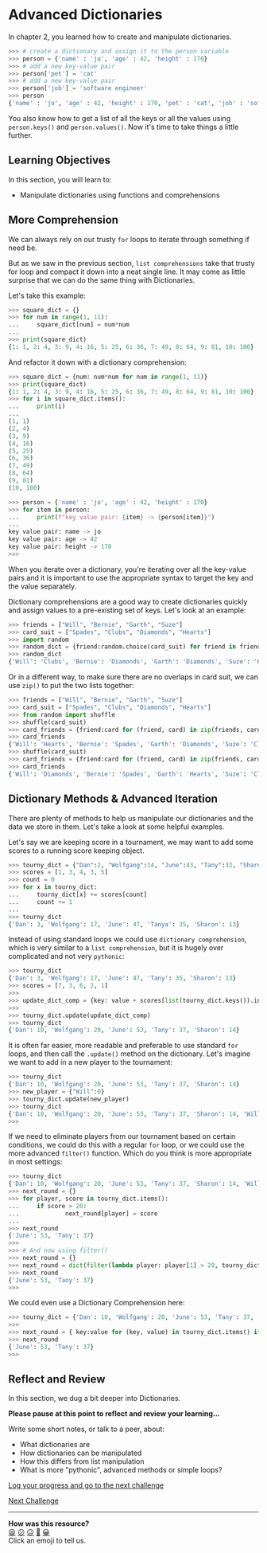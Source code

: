 # Advanced Dictionaries

In chapter 2, you learned how to create and manipulate dictionaries.

```python
>>> # create a dictionary and assign it to the person variable
>>> person = {'name' : 'jo', 'age' : 42, 'height' : 170}
>>> # add a new key-value pair
>>> person['pet'] = 'cat'
>>> # add a new key-value pair
>>> person['job'] = 'software engineer'
>>> person
{'name' : 'jo', 'age' : 42, 'height' : 170, 'pet' : 'cat', 'job' : 'software engineer'}
```

You also know how to get a list of all the keys or all the values using `person.keys()` and `person.values()`. Now it's time to take things a little further.

<!-- OMITTED -->

## Learning Objectives

In this section, you will learn to:

* Manipulate dictionaries using functions and comprehensions

## More Comprehension

We can always rely on our trusty `for` loops to iterate through something if need be.

But as we saw in the previous section, `list comprehensions` take that trusty for loop and compact it down into a neat single line. It may come as little surprise that we can do the same thing with Dictionaries.

Let's take this example:

``` python
>>> square_dict = {}
>>> for num in range(1, 11):
...     square_dict[num] = num*num
... 
>>> print(square_dict)
{1: 1, 2: 4, 3: 9, 4: 16, 5: 25, 6: 36, 7: 49, 8: 64, 9: 81, 10: 100}
```

And refactor it down with a dictionary comprehension:

``` python
>>> square_dict = {num: num*num for num in range(1, 11)}
>>> print(square_dict)
{1: 1, 2: 4, 3: 9, 4: 16, 5: 25, 6: 36, 7: 49, 8: 64, 9: 81, 10: 100}
>>> for i in square_dict.items():
...     print(i)
... 
(1, 1)
(2, 4)
(3, 9)
(4, 16)
(5, 25)
(6, 36)
(7, 49)
(8, 64)
(9, 81)
(10, 100)
```

```python
>>> person = {'name' : 'jo', 'age' : 42, 'height' : 170}
>>> for item in person:
...     print(f"key value pair: {item} -> {person[item]}")
... 
key value pair: name -> jo
key value pair: age -> 42
key value pair: height -> 170
>>> 
```

When you iterate over a dictionary, you're iterating over all the key-value pairs and it is important to use the appropriate syntax to target the key and the value separately.

Dictionary comprehensions are a good way to create dictionaries quickly and assign values to a pre-existing set of keys. Let's look at an example:

``` python
>>> friends = ["Will", "Bernie", "Garth", "Suze"]
>>> card_suit = ["Spades", "Clubs", "Diamonds", "Hearts"]
>>> import random
>>> random_dict = {friend:random.choice(card_suit) for friend in friends}
>>> random_dict
{'Will': 'Clubs', 'Bernie': 'Diamonds', 'Garth': 'Diamonds', 'Suze': 'Hearts'}
```

Or in a different way, to make sure there are no overlaps in card suit, we can use `zip()` to put the two lists together:

``` python
>>> friends = ["Will", "Bernie", "Garth", "Suze"]
>>> card_suit = ["Spades", "Clubs", "Diamonds", "Hearts"]
>>> from random import shuffle
>>> shuffle(card_suit)
>>> card_friends = {friend:card for (friend, card) in zip(friends, card_suit)}
>>> card_friends
{'Will': 'Hearts', 'Bernie': 'Spades', 'Garth': 'Diamonds', 'Suze': 'Clubs'}
>>> shuffle(card_suit)
>>> card_friends = {friend:card for (friend, card) in zip(friends, card_suit)}
>>> card_friends
{'Will': 'Diamonds', 'Bernie': 'Spades', 'Garth': 'Hearts', 'Suze': 'Clubs'}
```


## Dictionary Methods & Advanced Iteration

There are plenty of methods to help us manipulate our dictionaries and the data we store in them. Let's take a look at some helpful examples.

Let's say we are keeping score in a tournament, we may want to add some scores to a running score keeping object. 

``` python
>>> tourny_dict = {"Dan":2, "Wolfgang":14, "June":43, "Tany":32, "Sharon": 8}
>>> scores = [1, 3, 4, 3, 5]
>>> count = 0
>>> for x in tourny_dict:
...     tourny_dict[x] += scores[count]
...     count += 1
... 
>>> tourny_dict
{'Dan': 3, 'Wolfgang': 17, 'June': 47, 'Tanya': 35, 'Sharon': 13}
```

Instead of using standard loops we could use `dictionary comprehension`, which is very similar to a `list comprehension`, but it is hugely over complicated and not very `pythonic`:

``` python
>>> tourny_dict
{'Dan': 3, 'Wolfgang': 17, 'June': 47, 'Tany': 35, 'Sharon': 13}
>>> scores = [7, 3, 6, 2, 1]
>>>
>>> update_dict_comp = {key: value + scores[list(tourny_dict.keys()).index(key)] for (key, value) in tourny_dict.items()}
>>>
>>> tourny_dict.update(update_dict_comp)
>>> tourny_dict
{'Dan': 10, 'Wolfgang': 20, 'June': 53, 'Tany': 37, 'Sharon': 14}
```

It is often far easier, more readable and preferable to use standard `for` loops, and then call the `.update()` method on the dictionary. Let's imagine we want to add in a new player to the tournament:

``` python
>>> tourny_dict
{'Dan': 10, 'Wolfgang': 20, 'June': 53, 'Tany': 37, 'Sharon': 14}
>>> new_player = {"Will":0}
>>> tourny_dict.update(new_player)
>>> tourny_dict
{'Dan': 10, 'Wolfgang': 20, 'June': 53, 'Tany': 37, 'Sharon': 14, 'Will': 0}
>>> 
```

If we need to eliminate players from our tournament based on certain conditions, we could do this with a regular `for` loop, or we could use the more advanced `filter()` function. Which do you think is more appropriate in most settings:

``` python
>>> tourny_dict
{'Dan': 10, 'Wolfgang': 20, 'June': 53, 'Tany': 37, 'Sharon': 14, 'Will': 0}
>>> next_round = {}
>>> for player, score in tourny_dict.items():
...     if score > 20:
...             next_round[player] = score
... 
>>> next_round
{'June': 53, 'Tany': 37}
>>> 
>>> # And now using filter()
>>> next_round = {}
>>> next_round = dict(filter(lambda player: player[1] > 20, tourny_dict.items()))
>>> next_round
{'June': 53, 'Tany': 37}
>>> 
```


We could even use a Dictionary Comprehension here:

``` python
>>> tourny_dict = {'Dan': 10, 'Wolfgang': 20, 'June': 53, 'Tany': 37, 'Sharon': 14, 'Will': 0}
>>>
>>> next_round = { key:value for (key, value) in tourny_dict.items() if value > 20 }
>>> next_round
{'June': 53, 'Tany': 37}
>>> 
```
## Reflect and Review

In this section, we dug a bit deeper into Dictionaries.

**Please pause at this point to reflect and review your learning...**

Write some short notes, or talk to a peer, about:

* What dictionaries are
* How dictionaries can be manipulated
* How this differs from list manipulation
* What is more "pythonic", advanced methods or simple loops?


[Log your progress and go to the next challenge](https://makers-event-logger.herokuapp.com/?event=06_advanced_dictionaries.md&repository=makersacademy%2Fpython_foundations&redirect=chapter3%2F07_putting_chapter_3_into_practice.md)

[Next Challenge](07_putting_chapter_3_into_practice.md)

<!-- BEGIN GENERATED SECTION DO NOT EDIT -->

---

**How was this resource?**  
[😫](https://airtable.com/shrUJ3t7KLMqVRFKR?prefill_Repository=makersacademy%2Fpython_foundations&prefill_File=chapter3%2F06_advanced_dictionaries.md&prefill_Sentiment=😫) [😕](https://airtable.com/shrUJ3t7KLMqVRFKR?prefill_Repository=makersacademy%2Fpython_foundations&prefill_File=chapter3%2F06_advanced_dictionaries.md&prefill_Sentiment=😕) [😐](https://airtable.com/shrUJ3t7KLMqVRFKR?prefill_Repository=makersacademy%2Fpython_foundations&prefill_File=chapter3%2F06_advanced_dictionaries.md&prefill_Sentiment=😐) [🙂](https://airtable.com/shrUJ3t7KLMqVRFKR?prefill_Repository=makersacademy%2Fpython_foundations&prefill_File=chapter3%2F06_advanced_dictionaries.md&prefill_Sentiment=🙂) [😀](https://airtable.com/shrUJ3t7KLMqVRFKR?prefill_Repository=makersacademy%2Fpython_foundations&prefill_File=chapter3%2F06_advanced_dictionaries.md&prefill_Sentiment=😀)  
Click an emoji to tell us.

<!-- END GENERATED SECTION DO NOT EDIT -->
